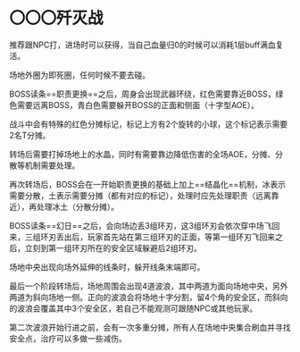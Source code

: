 # 〇〇〇歼灭战

推荐跟NPC打，进场时可以获得<Status :id="2954" name="不屈的意志" :stack="1" />，当自己血量归0的时候可以消耗1层buff满血复活。

场地外圈为即死圈，任何时候不要去碰。

BOSS读条==职责更换==之后，周身会出现武器环绕，红色需要靠近BOSS，绿色需要远离BOSS，青白色需要躲开BOSS的正面和侧面（十字型AOE）。

战斗中会有特殊的红色分摊标记，标记上方有2个旋转的小球，这个标记表示需要2名T分摊。

转场后需要打掉场地上的水晶，同时有需要靠边降低伤害的全场AOE，分摊、分散等机制需要处理。

再次转场后，BOSS会在一开始职责更换的基础上加上==结晶化==机制，冰表示需要分散，土表示需要分摊（都有对应的标记），处理时应先处理职责（远离靠近），再处理冰土（分散分摊）。

BOSS读条==幻日==之后，会向场边丢3组环刃，这3组环刃会依次穿中场飞回来，三组环刃丢出后，玩家首先站在第三组环刃的正面，等第一组环刃飞回来之后，立刻到第一组环刃所在的安全区域躲避后2组环刃。

场地中央出现向场外延伸的线条时，躲开线条末端即可。

最后一个阶段转场后，场地周围会出现4道波浪，其中两道为面向场地中央，另外两道为斜向场地一侧。正向的波浪会将场地十字分割，留4个角的安全区，而斜向的波浪会覆盖其中3个安全区，若自己不能观测可跟随NPC或其他玩家。

第二次波浪开始行进之前，会有一次多重分摊，<Role name="tank" /><Role name="healer" /><Role name="dps" />所有人在场地中央集合刷血并寻找安全点，<Role name="healer" />治疗可以多做一些减伤。